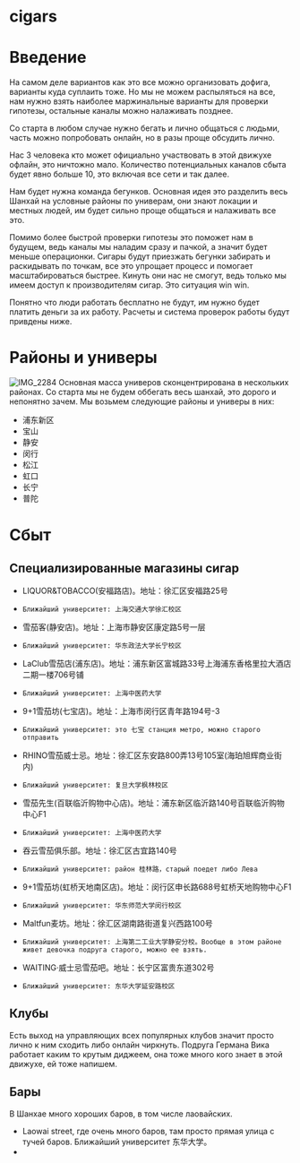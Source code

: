 # cigars

# Введение

На самом деле вариантов как это все можно организовать дофига, варианты куда суплаить тоже. Но мы не можем распыляться на все, нам нужно взять наиболее маржинальные варианты для проверки гипотезы, остальные каналы можно налаживать позднее. 

Со старта в любом случае нужно бегать и лично общаться с людьми, часть можно попробовать онлайн, но в разы проще обсудить лично. 

Нас 3 человека кто может официально участвовать в этой движухе офлайн, это ничтожно мало. Количество потенциальных каналов сбыта будет явно больше 10, это включая все сети и так далее. 

Нам будет нужна команда бегунков. Основная идея это разделить весь Шанхай на условные районы по универам, они знают локации и местных людей, им будет сильно проще общаться и налаживать все это. 

Помимо более быстрой проверки гипотезы это поможет нам в будущем, ведь каналы мы наладим сразу и пачкой, а значит будет меньше операционки. Сигары будут приезжать бегунки забирать и раскидывать по точкам, все это упрощает процесс и помогает масштабироваться быстрее. Кинуть они нас не смогут, ведь только мы имеем доступ к производителям сигар. Это ситуация win win. 

Понятно что люди работать бесплатно не будут, им нужно будет платить деньги за их работу. Расчеты и система проверок работы будут привдены ниже. 

# Районы и универы
![IMG_2284](https://github.com/frozosea/cigars/assets/99795132/3a3fba5c-d705-4119-96df-ace265ff529e)
Основная масса универов сконцентрирована в нескольких районах. Со старта мы не будем оббегать весь шанхай, это дорого и непонятно зачем. Мы возьмем следующие районы и универы в них:

- 浦东新区
- 宝山
- 静安
- 闵行
- 松江
- 虹口
- 长宁
- 普陀

# Сбыт

## Специализированные магазины сигар

- LIQUOR\&TOBACCO(安福路店)。地址：徐汇区安福路25号
-     Ближайший университет: 上海交通大学徐汇校区
- 雪茄客(静安店)。地址：上海市静安区康定路5号一层
-     Ближайший университет: 华东政法大学长宁校区
- LaClub雪茄店(浦东店)。地址：浦东新区富城路33号上海浦东香格里拉大酒店二期一楼706号铺
-     Ближайший университет: 上海中医药大学
- 9+1雪茄坊(七宝店)。地址：上海市闵行区青年路194号-3
-     Ближайший университет: это 七宝 станция метро, можно старого отправить
- RHINO雪茄威士忌。地址：徐汇区东安路800弄13号105室(海珀旭辉商业街内)
-     Ближайший университет: 复旦大学枫林校区
- 雪茄先生(百联临沂购物中心店)。地址：浦东新区临沂路140号百联临沂购物中心F1
-     Ближайший университет: 上海中医药大学
- 吞云雪茄俱乐部。地址：徐汇区古宜路140号
-     Ближайший университет: район 桂林路，старый поедет либо Лева
- 9+1雪茄坊(虹桥天地南区店)。地址：闵行区申长路688号虹桥天地购物中心F1
-     Ближайший университет: 华东师范大学闵行校区
- Maltfun麦坊。地址：徐汇区湖南路街道复兴西路100号
-     Ближайший университет: 上海第二工业大学静安分校。Вообще в этом районе живет девочка подруга старого, можно ее взять. 
- WAITING·威士忌雪茄吧。地址：长宁区富贵东道302号
-     Ближайший университет: 东华大学延安路校区

## Клубы

Есть выход на управляющих всех популярных клубов значит просто лично к ним сходить либо онлайн чиркнуть. Подруга Германа Вика работает каким то крутым диджеем, она тоже много кого знает в этой движухе, ей тоже напишем. 

## Бары

В Шанхае много хороших баров, в том числе лаовайских. 

- Laowai street, где очень много баров, там просто прямая улица с тучей баров. Ближайший университет 东华大学。
-  


  

